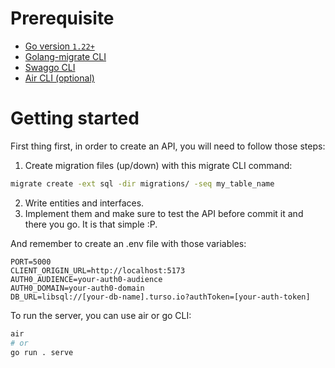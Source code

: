 # Prerequisite

- [Go version `1.22+`](https://go.dev/doc/install)
- [Golang-migrate CLI](https://github.com/golang-migrate/migrate/tree/master/cmd/migrate#unversioned)
- [Swaggo CLI](https://github.com/swaggo/swag?tab=readme-ov-file#getting-started)
- [Air CLI (optional)](https://github.com/cosmtrek/air?tab=readme-ov-file#installation)

# Getting started

First thing first, in order to create an API, you will need to follow those steps:

1. Create migration files (up/down) with this migrate CLI command:

```sh
migrate create -ext sql -dir migrations/ -seq my_table_name
```

2. Write entities and interfaces.
3. Implement them and make sure to test the API before commit it and there you go. It is that simple :P.

And remember to create an .env file with those variables:

```
PORT=5000
CLIENT_ORIGIN_URL=http://localhost:5173
AUTH0_AUDIENCE=your-auth0-audience
AUTH0_DOMAIN=your-auth0-domain
DB_URL=libsql://[your-db-name].turso.io?authToken=[your-auth-token]

```

To run the server, you can use air or go CLI:

```sh
air
# or
go run . serve
```
